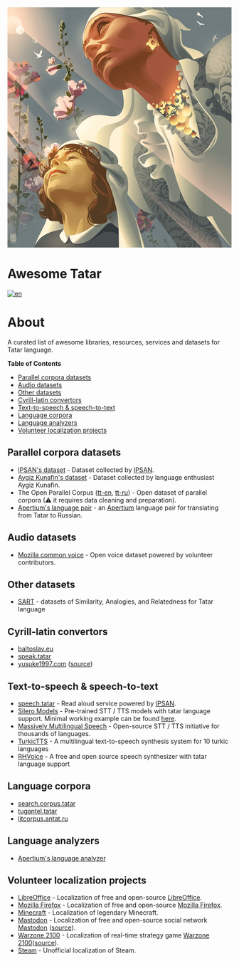 <div align="left">
	<img width="540" height="540" src="media/logo.jpg" alt="Awesome Tatar">
</div>

# Awesome Tatar
[![en](https://img.shields.io/badge/lang-tt--cy-darkgreen.svg)](README.tt-cy.md)

# About
A curated list of awesome libraries, resources, services and datasets for Tatar language.

**Table of Contents**
- [Parallel corpora datasets](#parallel-corpora-datasets)
- [Audio datasets](#audio-datasets)
- [Other datasets](#other-datasets)
- [Cyrill-latin convertors](#cyrill-latin-convertors)
- [Text-to-speech & speech-to-text](#text-to-speech--speech-to-text)
- [Language corpora](#language-corpora)
- [Language analyzers](#language-analyzers)
- [Volunteer localization projects](#volunteer-localization-projects)

## Parallel corpora datasets
* [IPSAN's dataset](https://huggingface.co/datasets/IPSAN/tatar-russian-parallel-corpora) - Dataset collected by [IPSAN](https://www.antat.ru/tt/).
* [Aygiz Kunafin's dataset](https://huggingface.co/datasets/AigizK/tatar-russian-parallel-corpora) - Dataset collected by language enthusiast Aygiz Kunafin. 
* The Open Parallel Corpus ([tt-en](https://opus.nlpl.eu/results/tt&en/corpus-result-table), [tt-ru](https://opus.nlpl.eu/results/tt&ru/corpus-result-table)) - Open dataset of parallel corpora (⚠ it requires data cleaning and preparation).
* [Apertium's language pair](https://github.com/apertium/apertium-tat-rus) - an [Apertium](https://www.apertium.org/index.rus.html) language pair for translating from Tatar to Russian. 

## Audio datasets
* [Mozilla common voice](https://commonvoice.mozilla.org/tt/datasets) - Open voice dataset powered by volunteer contributors.

## Other datasets
* [SART](https://github.com/tat-nlp/SART) - datasets of Similarity, Analogies, and Relatedness for Tatar language

## Cyrill-latin convertors
* [baltoslav.eu](https://baltoslav.eu/lat/index.php) 
* [speak.tatar](https://speak.tatar/en/lang/converter/tat/latin/cyrillic/)
* [yusuke1997.com](https://yusuke1997.com/tatar) ([source](https://github.com/yusuke1997/translit_tt))

## Text-to-speech & speech-to-text
* [speech.tatar](https://speech.tatar/) - Read aloud service powered by [IPSAN](https://www.antat.ru/tt/).
* [Silero Models](https://github.com/snakers4/silero-models?tab=readme-ov-file#cyrillic-languages) - Pre-trained STT / TTS models with tatar language support. Minimal working example can be found [here](https://colab.research.google.com/drive/1hsn_Liy19eu17mb9qEQhM2GMEBxzcAP-#scrollTo=7b9e704a).
* [Massively Multilingual Speech](https://huggingface.co/spaces/mms-meta/MMS) - Open-source STT / TTS initiative for thousands of languages.
* [TurkicTTS](https://github.com/IS2AI/TurkicTTS) - A multilingual text-to-speech synthesis system for 10 turkic languages 
* [RHVoice](https://github.com/RHVoice/RHVoice) - A free and open source speech synthesizer with tatar language support

## Language corpora
* [search.corpus.tatar](https://search.corpus.tatar/index.php?of=search/search.php)
* [tugantel.tatar](https://tugantel.tatar/?lang=tt)
* [litcorpus.antat.ru](https://litcorpus.antat.ru/index_tt.html)

## Language analyzers
* [Apertium's language analyzer](https://github.com/apertium/apertium-tat)

## Volunteer localization projects
* [LibreOffice](https://translations.documentfoundation.org/languages/tt/) - Localization of free and open-source [LibreOffice](https://www.libreoffice.org/).
* [Mozilla Firefox](https://pontoon.mozilla.org/tt/) - Localization of free and open-source [Mozilla Firefox](https://www.mozilla.org/).
* [Minecraft](https://crowdin.com/project/minecraft/tt-RU) - Localization of legendary Minecraft.
* [Mastodon](https://crowdin.com/project/mastodon/tt-RU) - Localization of free and open-source social network [Mastodon](https://joinmastodon.org/) ([source](https://github.com/mastodon)).
* [Warzone 2100](https://crowdin.com/project/warzone2100/tt-RU) - Localization of real-time strategy game [Warzone 2100](https://wz2100.net/)([source](https://github.com/Warzone2100/warzone2100)).
* [Steam](https://github.com/Amirhan-Taipovjan-Greatest-I/unofficial-tatar-steam-translations) - Unofficial localization of Steam.
